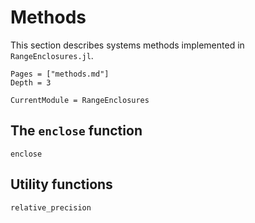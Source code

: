 # Methods

This section describes systems methods implemented in `RangeEnclosures.jl`.

```@contents
Pages = ["methods.md"]
Depth = 3
```

```@meta
CurrentModule = RangeEnclosures
```

## The `enclose` function

```@docs
enclose
```

## Utility functions

```@docs
relative_precision
```
